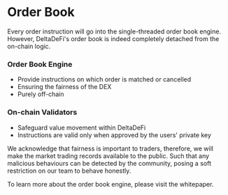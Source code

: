 # Order Book

Every order instruction will go into the single-threaded order book engine. However, DeltaDeFi's order book is indeed completely detached from the on-chain logic.&#x20;

### Order Book Engine

* Provide instructions on which order is matched or cancelled
* Ensuring the fairness of the DEX
* Purely off-chain

### On-chain Validators

* Safeguard value movement within DeltaDeFi
* Instructions are valid only when approved by the users' private key



We acknowledge that fairness is important to traders, therefore, we will make the market trading records available to the public. Such that any malicious behaviours can be detected by the community, posing a soft restriction on our team to behave honestly.

To learn more about the order book engine, please visit the whitepaper.
